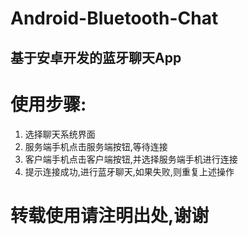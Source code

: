 # Android-Bluetooth-Chat

## 基于安卓开发的蓝牙聊天App

# 使用步骤:

1. 选择聊天系统界面
2. 服务端手机点击服务端按钮,等待连接
3. 客户端手机点击客户端按钮,并选择服务端手机进行连接
4. 提示连接成功,进行蓝牙聊天,如果失败,则重复上述操作
# 转载使用请注明出处,谢谢